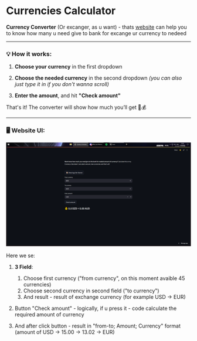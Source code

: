 # Currencies Calculator


**Currency Converter** (Or excanger, as u want) - thats [website](https://excange-currency.streamlit.app/) can help you to know how many u need give to bank for excange ur currency to nedeed

---

### 💡 How it works:

1. **Choose your currency** in the first dropdown

2. **Choose the needed currency** in the second dropdown
   *(you can also just type it in if you don't wanna scroll)*

3. **Enter the amount**, and hit **"Check amount"**

That's it! The converter will show how much you’ll get 🔁💰


---
### 🖥 Website UI:
![UI Screenshot](images/site_ui.png)

Here we se:
1. **3 Field**:
   1. Choose first currency ("from currency", on this moment avaible 45 currencies)
   2. Choose second currency in second field ("to currency")
   3. And result - result of exchange currency (for example USD -> EUR)

2. Button "Check amount" - logically, if u press it - code calculate the required amount of currency
3. And after click button - result in "from-to; Amount; Currency" format (amount of USD -> 15.00 -> 13.02 -> EUR)
